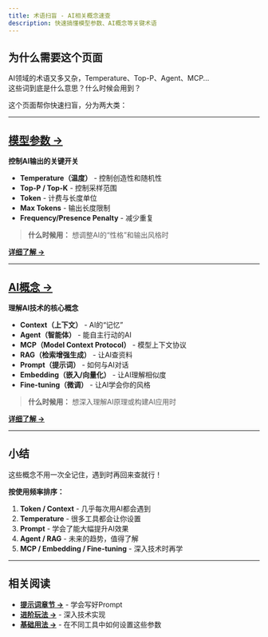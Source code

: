 ```yaml
---
title: 术语扫盲 - AI相关概念速查
description: 快速搞懂模型参数、AI概念等关键术语
---
```


## 为什么需要这个页面

AI领域的术语又多又杂，Temperature、Top-P、Agent、MCP...  
这些词到底是什么意思？什么时候会用到？

这个页面帮你快速扫盲，分为两大类：

---

## [模型参数 →](/fish-talks/glossary/model-params)

**控制AI输出的关键开关**

- **Temperature（温度）** - 控制创造性和随机性
- **Top-P / Top-K** - 控制采样范围
- **Token** - 计费与长度单位
- **Max Tokens** - 输出长度限制
- **Frequency/Presence Penalty** - 减少重复

> **什么时候用：** 想调整AI的“性格”和输出风格时

**[详细了解 →](/fish-talks/glossary/model-params)**

---

## [AI概念 →](/fish-talks/glossary/ai-concepts)

**理解AI技术的核心概念**

- **Context（上下文）** - AI的“记忆”
- **Agent（智能体）** - 能自主行动的AI
- **MCP（Model Context Protocol）** - 模型上下文协议
- **RAG（检索增强生成）** - 让AI查资料
- **Prompt（提示词）** - 如何与AI对话
- **Embedding（嵌入/向量化）** - 让AI理解相似度
- **Fine-tuning（微调）** - 让AI学会你的风格

> **什么时候用：** 想深入理解AI原理或构建AI应用时

**[详细了解 →](/fish-talks/glossary/ai-concepts)**

---

## 小结

这些概念不用一次全记住，遇到时再回来查就行！

**按使用频率排序：**

1. **Token / Context** - 几乎每次用AI都会遇到
2. **Temperature** - 很多工具都会让你设置
3. **Prompt** - 学会了能大幅提升AI效果
4. **Agent / RAG** - 未来的趋势，值得了解
5. **MCP / Embedding / Fine-tuning** - 深入技术时再学

---

## 相关阅读

- **[提示词章节 →](/prompts)** - 学会写好Prompt
- **[进阶玩法 →](/advanced)** - 深入技术实现
- **[基础用法 →](/basic-usage)** - 在不同工具中如何设置这些参数
